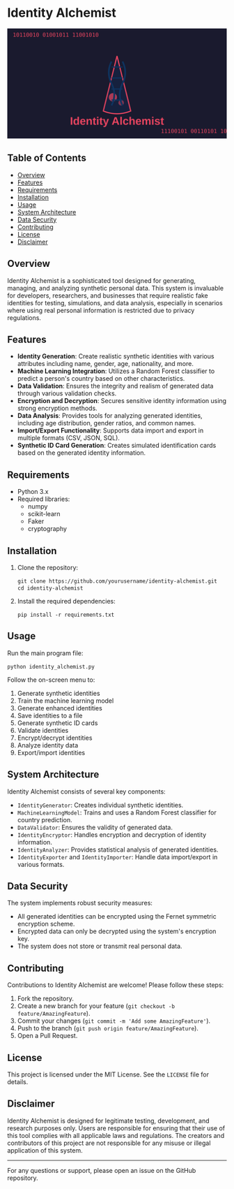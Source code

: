 # Identity Alchemist

![Identity Alchemist Logo](logo.svg)

## Table of Contents
- [Overview](#overview)
- [Features](#features)
- [Requirements](#requirements)
- [Installation](#installation)
- [Usage](#usage)
- [System Architecture](#system-architecture)
- [Data Security](#data-security)
- [Contributing](#contributing)
- [License](#license)
- [Disclaimer](#disclaimer)

## Overview

Identity Alchemist is a sophisticated tool designed for generating, managing, and analyzing synthetic personal data. This system is invaluable for developers, researchers, and businesses that require realistic fake identities for testing, simulations, and data analysis, especially in scenarios where using real personal information is restricted due to privacy regulations.

## Features

- **Identity Generation**: Create realistic synthetic identities with various attributes including name, gender, age, nationality, and more.
- **Machine Learning Integration**: Utilizes a Random Forest classifier to predict a person's country based on other characteristics.
- **Data Validation**: Ensures the integrity and realism of generated data through various validation checks.
- **Encryption and Decryption**: Secures sensitive identity information using strong encryption methods.
- **Data Analysis**: Provides tools for analyzing generated identities, including age distribution, gender ratios, and common names.
- **Import/Export Functionality**: Supports data import and export in multiple formats (CSV, JSON, SQL).
- **Synthetic ID Card Generation**: Creates simulated identification cards based on the generated identity information.

## Requirements

- Python 3.x
- Required libraries:
  - numpy
  - scikit-learn
  - Faker
  - cryptography

## Installation

1. Clone the repository:
   ```
   git clone https://github.com/yourusername/identity-alchemist.git
   cd identity-alchemist
   ```

2. Install the required dependencies:
   ```
   pip install -r requirements.txt
   ```

## Usage

Run the main program file:

```
python identity_alchemist.py
```

Follow the on-screen menu to:
1. Generate synthetic identities
2. Train the machine learning model
3. Generate enhanced identities
4. Save identities to a file
5. Generate synthetic ID cards
6. Validate identities
7. Encrypt/decrypt identities
8. Analyze identity data
9. Export/import identities

## System Architecture

Identity Alchemist consists of several key components:

- `IdentityGenerator`: Creates individual synthetic identities.
- `MachineLearningModel`: Trains and uses a Random Forest classifier for country prediction.
- `DataValidator`: Ensures the validity of generated data.
- `IdentityEncryptor`: Handles encryption and decryption of identity information.
- `IdentityAnalyzer`: Provides statistical analysis of generated identities.
- `IdentityExporter` and `IdentityImporter`: Handle data import/export in various formats.

## Data Security

The system implements robust security measures:
- All generated identities can be encrypted using the Fernet symmetric encryption scheme.
- Encrypted data can only be decrypted using the system's encryption key.
- The system does not store or transmit real personal data.

## Contributing

Contributions to Identity Alchemist are welcome! Please follow these steps:

1. Fork the repository.
2. Create a new branch for your feature (`git checkout -b feature/AmazingFeature`).
3. Commit your changes (`git commit -m 'Add some AmazingFeature'`).
4. Push to the branch (`git push origin feature/AmazingFeature`).
5. Open a Pull Request.

## License

This project is licensed under the MIT License. See the `LICENSE` file for details.

## Disclaimer

Identity Alchemist is designed for legitimate testing, development, and research purposes only. Users are responsible for ensuring that their use of this tool complies with all applicable laws and regulations. The creators and contributors of this project are not responsible for any misuse or illegal application of this system.

---

For any questions or support, please open an issue on the GitHub repository.
